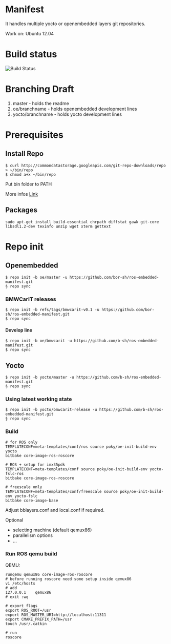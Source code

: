 # Manifest

It handles multiple yocto or openembedded layers git repositories.

Work on: Ubuntu 12.04

# Build status

![Build Status](https://travis-ci.org/bor-sh/ros-embedded-manifest.svg)

# Branching Draft

1. master - holds the readme
2. oe/branchname - holds openembedded development lines
3. yocto/branchname - holds yocto development lines

# Prerequisites

## Install Repo

```
$ curl http://commondatastorage.googleapis.com/git-repo-downloads/repo > ~/bin/repo
$ chmod a+x ~/bin/repo
```

Put bin folder to PATH

More infos [Link](http://source.android.com/source/downloading.html)

## Packages

```
sudo apt-get install build-essential chrpath diffstat gawk git-core libsdl1.2-dev texinfo unzip wget xterm gettext
```

# Repo init

## Openembedded

```
$ repo init -b oe/master -u https://github.com/bor-sh/ros-embedded-manifest.git
§ repo sync
```

### BMWCarIT releases

```
$ repo init -b refs/tags/bmwcarit-v0.1 -u https://github.com/bor-sh/ros-embedded-manifest.git
$ repo sync
```

#### Develop line

```
$ repo init -b oe/bmwcarit -u https://github.com/b-sh/ros-embedded-manifest.git
$ repo sync
```

## Yocto

```
$ repo init -b yocto/master -u https://github.com/b-sh/ros-embedded-manifest.git
§ repo sync
```

### Using latest working state

```
$ repo init -b yocto/bmwcarit-release -u https://github.com/b-sh/ros-embedded-manifest.git
§ repo sync
```

### Build

```
# for ROS only
TEMPLATECONF=meta-templates/conf/ros source poky/oe-init-build-env yocto
bitbake core-image-ros-roscore

# ROS + setup for imx35pdk
TEMPLATECONF=meta-templates/conf source poky/oe-init-build-env yocto-fslc-ros
bitbake core-image-ros-roscore

# freescale only
TEMPLATECONF=meta-templates/conf/freescale source poky/oe-init-build-env yocto-fslc
bitbake core-image-base
```

Adjust bblayers.conf and local.conf if required.

Optional
 
 * selecting machine (default qemux86)
 * parallelism options
 * ...

### Run ROS qemu build

QEMU:

```
runqemu qemux86 core-image-ros-roscore
# before running roscore need some setup inside qemux86
vi /etc/hosts
# add
127.0.0.1    qemux86
# exit :wq

# export flags
export ROS_ROOT=/usr
export ROS_MASTER_URI=http://localhost:11311
export CMAKE_PREFIX_PATH=/usr
touch /usr/.catkin

# run
roscore
```

